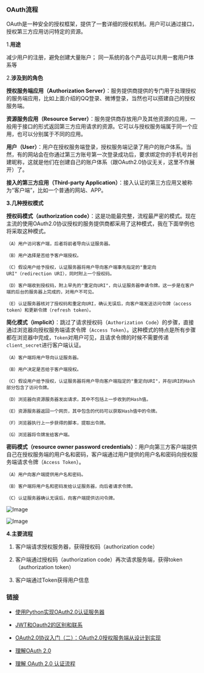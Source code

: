 ### OAuth流程

OAuth是一种安全的授权框架，提供了一套详细的授权机制。用户可以通过接口，授权第三方应用访问特定的资源。

1.__用途__

减少用户的注册，避免创建大量账户； 同一系统的各个产品可以共用一套用户体系等

2.__涉及到的角色__

__授权服务端应用（Authorization Server）__：服务提供商提供的专门用于处理授权的服务端应用，比如上面介绍的QQ登录、微博登录，当然也可以搭建自己的授权服务端。

__资源服务应用（Resource Server）__：服务提供商存放用户及其他资源的应用，一般用于接口的形式返回第三方应用请求的资源。它可以与授权服务端属于同一个应用，也可以分别属于不同的应用。

__用户（User）__：用户在授权服务端登录，授权服务端记录了用户的账户体系。当然，有的网站会在你通过第三方账号第一次登录成功后，要求绑定你的手机号并创建昵称，这就是他们在创建自己的账户体系（跟OAuth2.0协议无关，这里不作展开）了。

__接入的第三方应用（Third-party Application）__：接入认证的第三方应用又被称为“客户端”，比如一个普通的网站、APP。


__3.几种授权模式__

__授权码模式（authorization code）__：这是功能最完整，流程最严密的模式。现在主流的使用OAuth2.0协议授权的服务提供商都采用了这种模式，我在下面举例也将采取这种模式。

    （A）用户访问客户端，后者将前者导向认证服务器。

    （B）用户选择是否给予客户端授权。

    （C）假设用户给予授权，认证服务器将用户导向客户端事先指定的"重定向URI"（redirection URI），同时附上一个授权码。

    （D）客户端收到授权码，附上早先的"重定向URI"，向认证服务器申请令牌。这一步是在客户端的后台的服务器上完成的，对用户不可见。

    （E）认证服务器核对了授权码和重定向URI，确认无误后，向客户端发送访问令牌（access token）和更新令牌（refresh token）。


__简化模式（implicit）__：跳过了请求授权码（`Authorization Code`）的步骤，直接通过浏览器向授权服务端请求令牌（`Access Token`）。这种模式的特点是所有步骤都在浏览器中完成，`Token`对用户可见，且请求令牌的时候不需要传递`client_secret`进行客户端认证。

    （A）客户端将用户导向认证服务器。

    （B）用户决定是否给于客户端授权。

    （C）假设用户给予授权，认证服务器将用户导向客户端指定的"重定向URI"，并在URI的Hash部分包含了访问令牌。

    （D）浏览器向资源服务器发出请求，其中不包括上一步收到的Hash值。

    （E）资源服务器返回一个网页，其中包含的代码可以获取Hash值中的令牌。

    （F）浏览器执行上一步获得的脚本，提取出令牌。

    （G）浏览器将令牌发给客户端。

__密码模式（resource owner password credentials）__：用户向第三方客户端提供自己在授权服务端的用户名和密码，客户端通过用户提供的用户名和密码向授权服务端请求令牌（`Access Token`）。

    （A）用户向客户端提供用户名和密码。

    （B）客户端将用户名和密码发给认证服务器，向后者请求令牌。

    （C）认证服务器确认无误后，向客户端提供访问令牌。

![Image](https://img-blog.csdn.net/20150507184751944?watermark/2/text/aHR0cDovL2Jsb2cuY3Nkbi5uZXQvbGl1Y2h1bm1pbmcwMzM=/font/5a6L5L2T/fontsize/400/fill/I0JBQkFCMA==/dissolve/70/gravity/SouthEast)

![Image](https://user-gold-cdn.xitu.io/2018/9/3/1659da92f23c13fa?imageView2/0/w/1280/h/960/format/webp/ignore-error/1)

 
__4.主要流程__

1. 客户端请求授权服务器，获得授权码（authorization code）

2. 客户端通过授权码（authorization code）再次请求服务端，获得token（authorization token）

3. 客户端通过Token获得用户信息

### 链接

* [使用Python实现OAuth2.0认证服务器](https://blog.csdn.net/liuchunming033/article/details/45564791)

* [JWT和Oauth2的区别和联系](https://www.jianshu.com/p/1870f456b334)

* [OAuth2.0协议入门（二）：OAuth2.0授权服务端从设计到实现](https://juejin.im/post/5b8cb6586fb9a01a133685c9#heading-2)

* [理解OAuth 2.0](https://www.ruanyifeng.com/blog/2014/05/oauth_2_0.html)

* [理解 OAuth 2.0 认证流程](https://lotabout.me/2020/OAuth-2-workflow/)